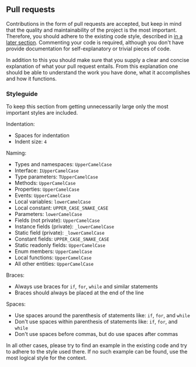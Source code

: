## Pull requests
Contributions in the form of pull requests are accepted, but keep in mind that the quality and maintainability of the project is the most important.
Therefore, you should adhere to the existing code style, described in [in a later section](https://github.com/Daxanius/arachniguesser/blob/master/CONTRIBUTING.md#styleguide).
Commenting your code is required, although you don't have provide documentation for self-explanatory or trivial pieces of code.

In addition to this you should make sure that you supply a clear and concise explanation of what your pull request entails.
From this explanation one should be able to understand the work you have done, what it accomplishes and how it functions.

### Styleguide
To keep this section from getting unnecessarily large only the most important styles are included.
  
Indentation:
- Spaces for indentation
- Indent size: `4`

Naming:
- Types and namespaces: `UpperCamelCase`
- Interface: `IUpperCamelCase`
- Type parameters: `TUpperCamelCase`
- Methods: `UpperCamelCase`
- Properties: `UpperCamelCase`
- Events: `UpperCamelCase`
- Local variables: `lowerCamelCase`
- Local constant: `UPPER_CASE_SNAKE_CASE`
- Parameters: `lowerCamelCase`
- Fields (not private): `UpperCamelCase`
- Instance fields (private): `_lowerCamelCase`
- Static field (private): `_lowerCamelCase`
- Constant fields: `UPPER_CASE_SNAKE_CASE`
- Static readonly fields: `UpperCamelCase`
- Enum members: `UpperCamelCase`
- Local functions: `UpperCamelCase`
- All other entities: `UpperCamelCase`

Braces:
- Always use braces for `if`, `for`, `while` and similar statements
- Braces should always be placed at the end of the line

Spaces:
- Use spaces around the parenthesis of statements like: `if`, `for`, and `while`
- Don't use spaces within parenthesis of statements like: `if`, `for`, and `while`
- Don't use spaces before commas, but do use spaces after commas

In all other cases, please try to find an example in the existing code and try to adhere to the style used there.
If no such example can be found, use the most logical style for the context.

